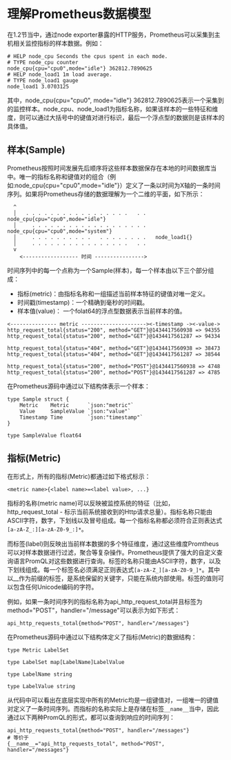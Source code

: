 # 理解Prometheus数据模型

在1.2节当中，通过node exporter暴露的HTTP服务，Prometheus可以采集到主机相关监控指标的样本数据。例如：

```
# HELP node_cpu Seconds the cpus spent in each mode.
# TYPE node_cpu counter
node_cpu{cpu="cpu0",mode="idle"} 362812.7890625
# HELP node_load1 1m load average.
# TYPE node_load1 gauge
node_load1 3.0703125
```

其中，node_cpu{cpu="cpu0", mode="idle"} 362812.7890625表示一个采集到的监控样本。node_cpu、node_load1为指标名称，如果该样本的一些特征和维度，则可以通过大括号中的键值对进行标识，最后一个浮点型的数据则是该样本的具体值。

## 样本(Sample)

Prometheus按照时间发展先后顺序将这些样本数据保存在本地的时间数据库当中。唯一的指标名称和键值对的组合（例如:node_cpu{cpu="cpu0",mode="idle"}）定义了一条以时间为X轴的一条时间序列。如果将Prometheus存储的数据理解为一个二维的平面，如下所示：

```
  ^   
  │   . . . . . . . . . . . . . . . . .   . .   node_cpu{cpu="cpu0",mode="idle"}
  │     . . . . . . . . . . . . . . . . . . .   node_cpu{cpu="cpu0",mode="system"}
  │     . . . . . . . . . .   . . . . . . . .   node_load1{}
  │     . . . . . . . . . . . . . . . .   . .  
  v
    <------------------ 时间 ---------------->
```

时间序列中的每一个点称为一个Sample(样本)，每一个样本由以下三个部分组成：

* 指标(metric)：由指标名称和一组描述当前样本特征的键值对唯一定义。
* 时间戳(timestamp)：一个精确到毫秒的时间戳。
* 样本值(value)： 一个folat64的浮点型数据表示当前样本的值。

```
<--------------- metric ---------------------><-timestamp -><-value->
http_request_total{status="200", method="GET"}@1434417560938 => 94355
http_request_total{status="200", method="GET"}@1434417561287 => 94334

http_request_total{status="404", method="GET"}@1434417560938 => 38473
http_request_total{status="404", method="GET"}@1434417561287 => 38544

http_request_total{status="200", method="POST"}@1434417560938 => 4748
http_request_total{status="200", method="POST"}@1434417561287 => 4785
```

在Prometheus源码中通过以下结构体表示一个样本：

```golang
type Sample struct {
	Metric    Metric      `json:"metric"`
	Value     SampleValue `json:"value"`
	Timestamp Time        `json:"timestamp"`
}

type SampleValue float64
```

## 指标(Metric)

在形式上，所有的指标(Metric)都通过如下格式标示：

```
<metric name>{<label name>=<label value>, ...}
```

指标的名称(metric name)可以反映被监控系统的特征（比如，http_request_total - 标示当前系统接收到的Http请求总量）。指标名称只能由ASCII字符，数字，下划线以及冒号组成。每一个指标名称都必须符合正则表达式```[a-zA-Z_:][a-zA-Z0-9_:]*```。

而标签(label)则反映出当前样本数据的多个特征维度，通过这些维度Promtheus可以对样本数据进行过滤，聚合等复杂操作。Prometheus提供了强大的自定义查询语言PromQL对这些数据进行查询。标签的名称只能由ASCII字符，数字，以及下划线组成。每一个标签名必须满足正则表达式```[a-zA-Z_][a-zA-Z0-9_]*```。其中以__作为前缀的标签，是系统保留的关键字，只能在系统内部使用。标签的值则可以包含任何Unicode编码的字符。

例如，如果一条时间序列的指标名称为api_http_request_total并且标签为 method="POST"，handler="/message"可以表示为如下形式：

```
api_http_requests_total{method="POST", handler="/messages"}
```

在Prometheus源码中通过以下结构体定义了指标(Metric)的数据结构：

```
type Metric LabelSet

type LabelSet map[LabelName]LabelValue

type LabelName string

type LabelValue string
```

从代码中可以看出在底层实现中所有的Metric均是一组键值对，一组唯一的键值对定义了一条时间序列。而指标的名称<metric name>实际上是存储在标签```__name__```当中，因此通过以下两种PromQL的形式，都可以查询到响应的时间序列：

```
api_http_requests_total{method="POST", handler="/messages"}
# 等价于
{__name__="api_http_requests_total", method="POST", handler="/messages"}
```